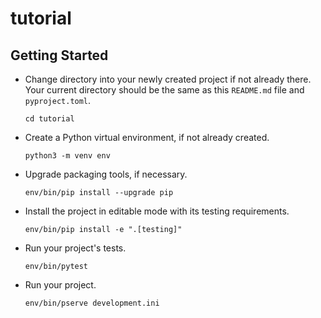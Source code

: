 # tutorial

## Getting Started

- Change directory into your newly created project if not already there. Your
  current directory should be the same as this `README.md` file and `pyproject.toml`.

  ```
  cd tutorial
  ```

- Create a Python virtual environment, if not already created.

  ```
  python3 -m venv env
  ```

- Upgrade packaging tools, if necessary.

  ```
  env/bin/pip install --upgrade pip
  ```

- Install the project in editable mode with its testing requirements.

  ```
  env/bin/pip install -e ".[testing]"
  ```

- Run your project's tests.

  ```
  env/bin/pytest
  ```

- Run your project.

  ```
  env/bin/pserve development.ini
  ```
